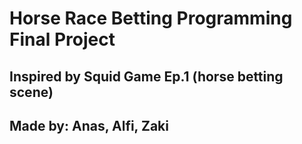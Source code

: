 # Horse Race Betting Programming Final Project
## Inspired by Squid Game Ep.1 (horse betting scene)
## Made by: Anas, Alfi, Zaki
